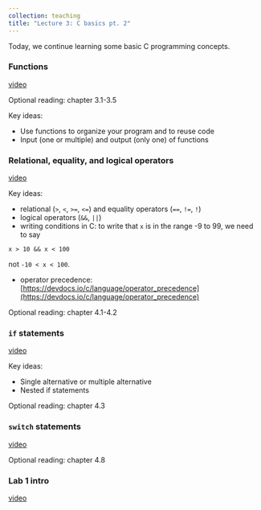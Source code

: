 ```yaml
---
collection: teaching
title: "Lecture 3: C basics pt. 2"
---
```


Today, we continue learning some basic C programming concepts.

### Functions
[video](https://youtu.be/zaMGGrIZcyM)

Optional reading: chapter 3.1-3.5

Key ideas:
* Use functions to organize your program and to reuse code
* Input (one or multiple) and output (only one) of functions

### Relational, equality, and logical operators
[video](https://youtu.be/sTASQoHWfIY)

Key ideas:
* relational (`>`, `<`, `>=`, `<=`) and equality operators (`==`, `!=`, `!`)
* logical operators (`&&`, `||`)
* writing conditions in C: to write that `x` is in the range -9 to 99, we need
	to say
```
x > 10 && x < 100
```
not `-10 < x < 100`.
* operator precedence:
	[https://devdocs.io/c/language/operator_precedence](https://devdocs.io/c/language/operator_precedence)

Optional reading: chapter 4.1-4.2

### `if` statements
[video](https://youtu.be/bLYZnz0Ryx0)

Key ideas:
* Single alternative or multiple alternative
* Nested if statements

Optional reading: chapter 4.3

### `switch` statements
[video]()

Optional reading: chapter 4.8

### Lab 1 intro
[video]()
